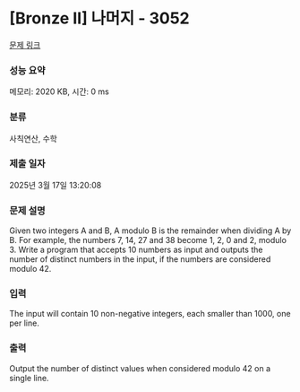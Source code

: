 # [Bronze II] 나머지 - 3052 

[문제 링크](https://www.acmicpc.net/problem/3052) 

### 성능 요약

메모리: 2020 KB, 시간: 0 ms

### 분류

사칙연산, 수학

### 제출 일자

2025년 3월 17일 13:20:08

### 문제 설명

<p>Given two integers A and B, A modulo B is the remainder when dividing A by B. For example, the numbers 7, 14, 27 and 38 become 1, 2, 0 and 2, modulo 3. Write a program that accepts 10 numbers as input and outputs the number of distinct numbers in the input, if the numbers are considered modulo 42.</p>

### 입력 

 <p>The input will contain 10 non-negative integers, each smaller than 1000, one per line. </p>

### 출력 

 <p>Output the number of distinct values when considered modulo 42 on a single line. </p>


